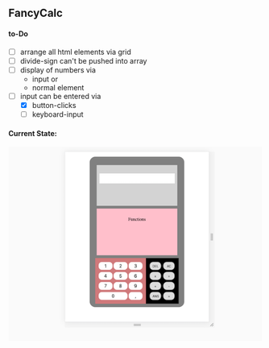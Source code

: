 ## FancyCalc

#### to-Do
- [ ] arrange all html elements via grid
- [ ] divide-sign can't be pushed into array
- [ ] display of numbers via
    - input or
    - normal element
- [ ] input can be entered via
    - [x] button-clicks
    - [ ] keyboard-input

#### Current State:

![](images/screenshot.png)

